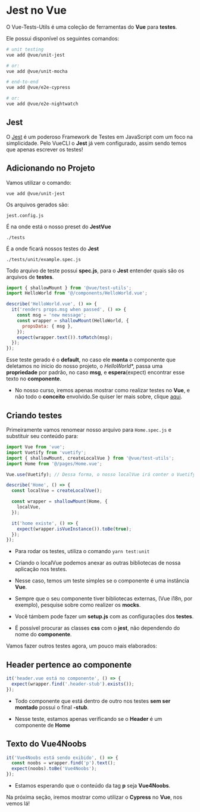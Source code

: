# Jest no Vue

O Vue-Tests-Utils é uma coleção de ferramentas do **Vue** para **testes**.

Ele possui disponível os seguintes comandos:

```bash
# unit testing
vue add @vue/unit-jest

# or:
vue add @vue/unit-mocha

# end-to-end
vue add @vue/e2e-cypress

# or:
vue add @vue/e2e-nightwatch
```

## Jest

O [Jest](https://jestjs.io/pt-BR/) é um poderoso Framework de Testes em JavaScript com um foco na simplicidade. Pelo VueCLI o **Jest** já vem configurado, assim sendo temos que apenas escrever os testes!

## Adicionando no Projeto

Vamos utilizar o comando:

`vue add @vue/unit-jest`

Os arquivos gerados são:

`jest.config.js`

É na onde está o nosso preset do **JestVue**

`./tests`

É a onde ficará nossos testes do **Jest**

`./tests/unit/example.spec.js`

Todo arquivo de teste possui **spec.js**, para o **Jest** entender quais são os arquivos de **testes**.

```js
import { shallowMount } from '@vue/test-utils';
import HelloWorld from '@/components/HelloWorld.vue';

describe('HelloWorld.vue', () => {
  it('renders props.msg when passed', () => {
    const msg = 'new message';
    const wrapper = shallowMount(HelloWorld, {
      propsData: { msg },
    });
    expect(wrapper.text()).toMatch(msg);
  });
});
```

Esse teste gerado é o **default**, no caso ele **monta** o componente que deletamos no ínicio do nosso projeto, o *HelloWorld**, passa uma **propriedade** por padrão, no caso **msg**, e **espera**(expect) encontrar esse texto no **componente**.

* No nosso curso, iremos apenas mostrar como realizar testes no **Vue**, e não todo o **conceito** envolvido.Se quiser ler mais sobre, clique [aqui](https://medium.com/trainingcenter/uma-vis%C3%A3o-geral-de-testes-em-javascript-em-2018-8484154caf63).

## Criando testes

Primeiramente vamos renomear nosso arquivo para `Home.spec.js` e substituir seu conteúdo para:

```js
import Vue from 'vue';
import Vuetify from 'vuetify';
import { shallowMount, createLocalVue } from '@vue/test-utils';
import Home from '@/pages/Home.vue';

Vue.use(Vuetify); // Dessa forma, o nosso localVue irá conter o Vuetify

describe('Home', () => {
  const localVue = createLocalVue();

  const wrapper = shallowMount(Home, {
    localVue,
  });

  it('home existe', () => {
    expect(wrapper.isVueInstance()).toBe(true);
  });
});
```

* Para rodar os testes, utiliza o comando `yarn test:unit`

* Criando o localVue podemos anexar as outras bibliotecas de nossa aplicação nos testes.

* Nesse caso, temos um teste simples se o componente é uma instância **Vue**.

* Sempre que o seu componente tiver bibliotecas externas, (Vue i18n, por exemplo), pesquise sobre como realizer os **mocks**.

* Você támbem pode fazer um **setup.js** com as configurações dos **testes**.

* É possível procurar as classes **css** com o **jest**, não dependendo do nome do **componente**.

Vamos fazer outros testes agora, um pouco mais elaborados:

## Header pertence ao componente

```js
it('header.vue está no componente', () => {
  expect(wrapper.find('.header-stub').exists());
});
```

* Todo componente que está dentro de outro nos testes **sem ser montado** possui o final **-stub**.

* Nesse teste, estamos apenas verificando se o **Header** é um componente de **Home**

## Texto do Vue4Noobs

```js
it('Vue4Noobs está sendo exibido', () => {
  const noobs = wrapper.find('p').text();
  expect(noobs).toBe('Vue4Noobs');
});
```

* Estamos esperando que o conteúdo da tag **p** seja **Vue4Noobs**.

Na próxima seção, iremos mostrar como utilizar o **Cypress** no **Vue**, nos vemos lá!

